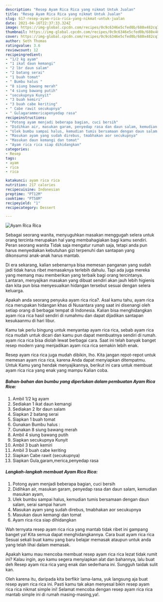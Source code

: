 ```yaml
---
description: "Resep Ayam Rica Rica yang nikmat Untuk Jualan"
title: "Resep Ayam Rica Rica yang nikmat Untuk Jualan"
slug: 617-resep-ayam-rica-rica-yang-nikmat-untuk-jualan
date: 2021-04-16T22:37:33.324Z
image: https://img-global.cpcdn.com/recipes/0c9c6346e5cfed0b/680x482cq70/ayam-rica-rica-foto-resep-utama.jpg
thumbnail: https://img-global.cpcdn.com/recipes/0c9c6346e5cfed0b/680x482cq70/ayam-rica-rica-foto-resep-utama.jpg
cover: https://img-global.cpcdn.com/recipes/0c9c6346e5cfed0b/680x482cq70/ayam-rica-rica-foto-resep-utama.jpg
author: Seth Thomas
ratingvalue: 3.6
reviewcount: 12
recipeingredient:
- "1/2 kg ayam"
- "1 ikat daun kemangi"
- "2 lbr daun salam"
- "2 batang serai"
- "1 buah tomat"
- " Bumbu halus "
- "8 siung bawang merah"
- "4 siung bawang putih"
- "secukupnya Kunyit"
- "3 buah kemiri"
- "3 buah cabe keriting"
- " Cabe rawit secukupnya"
- " Gulagarammericapenyedap rasa"
recipeinstructions:
- "Potong ayam menjadi beberapa bagian, cuci bersih"
- "Didihkan air, masukan garam, penyedap rasa dan daun salam, kemudian masukan ayam,"
- "Ulek bumbu sampai halus, kemudian tumis bersamaan dengan daun salam, serai sampai harum"
- "Masukan ayam yang sudah direbus, tmabhakan aor secukupnya"
- "Masukan daun kemangi dan tomat"
- "Ayam rica rica siap dihidangkan"
categories:
- Resep
tags:
- ayam
- rica
- rica

katakunci: ayam rica rica 
nutrition: 217 calories
recipecuisine: Indonesian
preptime: "PT12M"
cooktime: "PT58M"
recipeyield: "1"
recipecategory: Dessert

---
```



![Ayam Rica Rica](https://img-global.cpcdn.com/recipes/0c9c6346e5cfed0b/680x482cq70/ayam-rica-rica-foto-resep-utama.jpg)

Sebagai seorang wanita, menyuguhkan masakan menggugah selera untuk orang tercinta merupakan hal yang membahagiakan bagi kamu sendiri. Peran seorang  wanita Tidak saja mengatur rumah saja, tetapi anda pun harus menyediakan kebutuhan gizi terpenuhi dan santapan yang dikonsumsi anak-anak harus mantab.

Di era  sekarang, kalian sebenarnya bisa memesan panganan yang sudah jadi tidak harus ribet memasaknya terlebih dahulu. Tapi ada juga mereka yang memang mau memberikan yang terbaik bagi orang tercintanya. Lantaran, menyajikan masakan yang dibuat sendiri akan jauh lebih higienis dan kita pun bisa menyesuaikan hidangan tersebut sesuai dengan selera keluarga. 



Apakah anda seorang penyuka ayam rica rica?. Asal kamu tahu, ayam rica rica merupakan hidangan khas di Nusantara yang saat ini disenangi oleh setiap orang di berbagai tempat di Indonesia. Kalian bisa menghidangkan ayam rica rica hasil sendiri di rumahmu dan dapat dijadikan santapan kesukaanmu di hari libur.

Kamu tak perlu bingung untuk menyantap ayam rica rica, sebab ayam rica rica mudah untuk dicari dan kamu pun dapat membuatnya sendiri di rumah. ayam rica rica bisa diolah lewat berbagai cara. Saat ini telah banyak banget resep modern yang menjadikan ayam rica rica semakin lebih enak.

Resep ayam rica rica juga mudah dibikin, lho. Kita jangan repot-repot untuk memesan ayam rica rica, karena Anda dapat menyiapkan ditempatmu. Untuk Kamu yang hendak menyajikannya, berikut ini cara untuk membuat ayam rica rica yang enak yang mampu Kalian coba.

<!--inarticleads1-->

##### Bahan-bahan dan bumbu yang diperlukan dalam pembuatan Ayam Rica Rica:

1. Ambil 1/2 kg ayam
1. Sediakan 1 ikat daun kemangi
1. Sediakan 2 lbr daun salam
1. Siapkan 2 batang serai
1. Siapkan 1 buah tomat
1. Gunakan  Bumbu halus :
1. Gunakan 8 siung bawang merah
1. Ambil 4 siung bawang putih
1. Siapkan secukupnya Kunyit
1. Ambil 3 buah kemiri
1. Ambil 3 buah cabe keriting
1. Siapkan  Cabe rawit (secukupnya)
1. Siapkan  Gula,garam,merica,penyedap rasa




<!--inarticleads2-->

##### Langkah-langkah membuat Ayam Rica Rica:

1. Potong ayam menjadi beberapa bagian, cuci bersih
1. Didihkan air, masukan garam, penyedap rasa dan daun salam, kemudian masukan ayam,
1. Ulek bumbu sampai halus, kemudian tumis bersamaan dengan daun salam, serai sampai harum
1. Masukan ayam yang sudah direbus, tmabhakan aor secukupnya
1. Masukan daun kemangi dan tomat
1. Ayam rica rica siap dihidangkan




Wah ternyata resep ayam rica rica yang mantab tidak ribet ini gampang banget ya! Kita semua dapat menghidangkannya. Cara buat ayam rica rica Sesuai sekali buat kamu yang baru belajar memasak ataupun untuk anda yang telah lihai dalam memasak.

Apakah kamu mau mencoba membuat resep ayam rica rica lezat tidak rumit ini? Kalau ingin, ayo kamu segera menyiapkan alat dan bahannya, lalu buat deh Resep ayam rica rica yang enak dan sederhana ini. Sungguh taidak sulit kan. 

Oleh karena itu, daripada kita berfikir lama-lama, yuk langsung aja buat resep ayam rica rica ini. Pasti kamu tak akan menyesal bikin resep ayam rica rica nikmat simple ini! Selamat mencoba dengan resep ayam rica rica mantab simple ini di rumah masing-masing,ya!.

